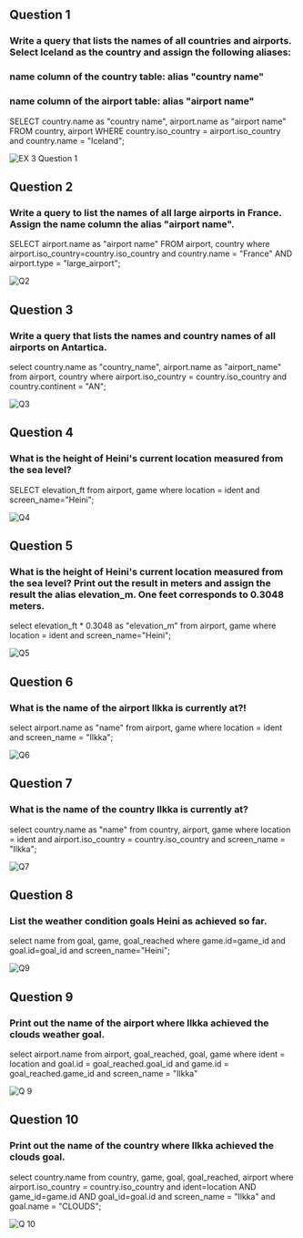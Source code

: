 ## Question 1
### Write a query that lists the names of all countries and airports. Select Iceland as the country and assign the following aliases:
### name column of the country table:  alias "country name"
### name column of the airport table: alias "airport name"
SELECT country.name as "country name", airport.name as "airport name"
FROM country, airport
WHERE country.iso_country = airport.iso_country and country.name = "Iceland";

![EX 3 Question 1](https://github.com/user-attachments/assets/690dec14-dded-4d18-97e5-a3fe5981eb9a)


## Question 2
### Write a query  to list the names of all large airports in France. Assign the name column the alias "airport name".
SELECT airport.name as "airport name"
FROM airport, country
where airport.iso_country=country.iso_country and country.name = "France" AND airport.type = "large_airport";

![Q2](https://github.com/user-attachments/assets/5bbf5148-c7d2-4964-a1a3-d682150ba6db)

## Question 3
### Write a query that lists the names and country names of all airports on Antartica.
select country.name as "country_name", airport.name as "airport_name"
from airport, country
where airport.iso_country = country.iso_country and country.continent = "AN";

![Q3](https://github.com/user-attachments/assets/55c458b9-7ba0-4ba7-b98a-ba74b177c1ac)

## Question 4
### What is the height of Heini's current location measured from the sea level?
SELECT elevation_ft
from airport, game
where location = ident and screen_name="Heini";

![Q4](https://github.com/user-attachments/assets/8e33238e-6351-4738-bf94-2127c83900ec)

## Question 5
### What is the height of Heini's current location measured from the sea level? Print out the result in meters and assign the result the alias elevation_m. One feet corresponds to 0.3048 meters.
select elevation_ft * 0.3048 as "elevation_m"
from airport, game
where location = ident and screen_name="Heini";

![Q5](https://github.com/user-attachments/assets/9e87d52f-fa68-4ee9-a142-091f1cd870e3)

## Question 6
### What is the name of the airport Ilkka is currently at?!
select airport.name as "name"
from airport, game
where location = ident and screen_name = "Ilkka";

![Q6](https://github.com/user-attachments/assets/5cda5dc3-7ddc-4088-a7e5-2203323716f0)

## Question 7
### What is the name of the country Ilkka is currently at?
select country.name as "name"
from country, airport, game
where location = ident and airport.iso_country = country.iso_country and screen_name = "Ilkka";

![Q7](https://github.com/user-attachments/assets/57fa6278-a807-4aec-8161-9a07d18d3274)

## Question 8
### List the weather condition goals Heini as achieved so far.
select name from goal, game, goal_reached where game.id=game_id and goal.id=goal_id and screen_name="Heini";

![Q9](https://github.com/user-attachments/assets/2e688883-30f4-4fc9-bb9f-ebd282ccd84d)

## Question 9
### Print out the name of the airport where Ilkka achieved the clouds weather goal. 
select airport.name from airport, goal_reached, goal, game
where ident = location and goal.id = goal_reached.goal_id and game.id = goal_reached.game_id and screen_name = "Ilkka"

![Q 9](https://github.com/user-attachments/assets/0304f29b-59e9-4928-b7f8-887825af6314)

## Question 10
### Print out the name of the country where Ilkka achieved the clouds goal.
select country.name
from country, game, goal, goal_reached, airport
where airport.iso_country = country.iso_country and ident=location AND
game_id=game.id AND goal_id=goal.id and screen_name = "Ilkka" and goal.name = "CLOUDS";

![Q 10](https://github.com/user-attachments/assets/87c8b6e5-1126-463a-8e08-e03a83449800)

